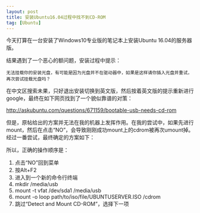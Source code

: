 ```yaml
---
layout: post
title: 安装Ubuntu16.04过程中找不到CD-ROM
tag: [Ubuntu]
---
```


今天打算在一台安装了Windows10专业版的笔记本上安装Ubuntu 16.04的服务器版。

结果遇到了一个恶心的额问题，<!--break-->安装过程中提示：

```无法挂载你的安装光盘，有可能是因为光盘并不在驱动器中，如果是这样请你插入光盘并重试，再次尝试挂载光盘吗？ ```

在中文区搜索未果，只好退出安装切换到英文版，然后按着英文版的提示重新进行google，最终在如下网页找到了一个貌似靠谱的对策：

http://askubuntu.com/questions/671159/bootable-usb-needs-cd-rom



但是，原帖给出的方案并无法在我的机器上发挥作用。在我的尝试中，如果先进行mount，然后在点击“NO”，会导致刚刚成功mount上的cdrom被再次umount掉。经过一番尝试，最终确定的方案如下：

所以，正确的操作顺序是：

1. 点击“NO”回到菜单
2. 按Alt+F2
3. 进入到一个新的命令行终端
4. mkdir /media/usb
5. mount -t vfat /dev/sda1 /media/usb
6. mount -o loop path/to/iso/file/UBUNTUSERVER.ISO /cdrom
7. 跳过“Detect and Mount CD-ROM”，选择下一项

